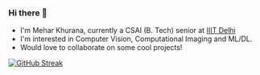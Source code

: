### Hi there 👋

- I'm Mehar Khurana, currently a CSAI (B. Tech) senior at [IIIT Delhi](https://github.com/IIIT-Delhi)
- I'm interested in Computer Vision, Computational Imaging and ML/DL.
- Would love to collaborate on some cool projects!

<!--
[![Top Langs](https://github-readme-stats.vercel.app/api/top-langs/?username=meharkhurana03&theme=radical&layout=compact)](https://github.com/anuraghazra/github-readme-stats)
-->
[![GitHub Streak](https://streak-stats.demolab.com?user=meharkhurana03&theme=radical)](https://git.io/streak-stats)


<!--
**meharkhurana03/meharkhurana03** is a ✨ _special_ ✨ repository because its `README.md` (this file) appears on your GitHub profile.

Here are some ideas to get you started:

- 🔭 I’m currently working on ...
- 🌱 I’m currently learning ...
- 👯 I’m looking to collaborate on ...
- 🤔 I’m looking for help with ...
- 💬 Ask me about ...
- 📫 How to reach me: ...
- 😄 Pronouns: ...
- ⚡ Fun fact: ...
-->
